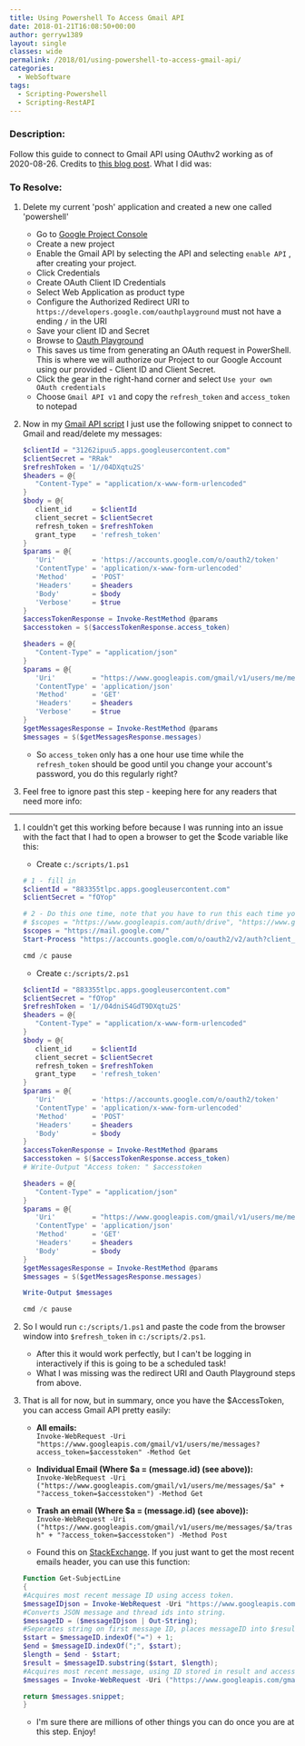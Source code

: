```yaml
---
title: Using Powershell To Access Gmail API
date: 2018-01-21T16:08:50+00:00
author: gerryw1389
layout: single
classes: wide
permalink: /2018/01/using-powershell-to-access-gmail-api/
categories:
  - WebSoftware
tags:
  - Scripting-Powershell
  - Scripting-RestAPI
---
```

<!--more-->

### Description:

Follow this guide to connect to Gmail API using OAuthv2 working as of 2020-08-26. Credits to [this blog post](https://monteledwards.com/2017/03/05/powershell-oauth-downloadinguploading-to-google-drive-via-drive-api/). What I did was:

### To Resolve:

1. Delete my current 'posh' application and created a new one called 'powershell'

   - Go to [Google Project Console](https://console.developers.google.com/iam-admin/projects?)
   - Create a new project
   - Enable the Gmail API by selecting the API and selecting `enable API` , after creating your project.
   - Click Credentials
   - Create OAuth Client ID Credentials
   - Select Web Application as product type
   - Configure the Authorized Redirect URI to `https://developers.google.com/oauthplayground` must not have a ending `/` in the URI
   - Save your client ID and Secret
   - Browse to [Oauth Playground](https://developers.google.com/oauthplayground)
   - This saves us time from generating an OAuth request in PowerShell. This is where we will authorize our Project to our Google Account using our provided  - Client ID and Client Secret. 
   - Click the gear in the right-hand corner and select `Use your own OAuth credentials`
   - Choose `Gmail API v1` and copy the `refresh_token` and `access_token` to notepad

2. Now in my [Gmail API script](https://github.com/gerryw1389/powershell/blob/master/gwMisc/Public/Send-CreditBalance.ps1) I just use the following snippet to connect to Gmail and read/delete my messages:

   ```powershell
   $clientId = "31262ipuu5.apps.googleusercontent.com"
   $clientSecret = "RRak"
   $refreshToken = '1//04DXqtu2S'
   $headers = @{ 
      "Content-Type" = "application/x-www-form-urlencoded" 
   } 
   $body = @{
      client_id     = $clientId
      client_secret = $clientSecret
      refresh_token = $refreshToken
      grant_type    = 'refresh_token'
   }
   $params = @{
      'Uri'         = 'https://accounts.google.com/o/oauth2/token'
      'ContentType' = 'application/x-www-form-urlencoded'
      'Method'      = 'POST'
      'Headers'     = $headers
      'Body'        = $body
      'Verbose'     = $true
   }
   $accessTokenResponse = Invoke-RestMethod @params
   $accesstoken = $($accessTokenResponse.access_token)
   
   $headers = @{ 
      "Content-Type" = "application/json" 
   }
   $params = @{
      'Uri'         = "https://www.googleapis.com/gmail/v1/users/me/messages?access_token=$accesstoken"
      'ContentType' = 'application/json'
      'Method'      = 'GET'
      'Headers'     = $headers
      'Verbose'     = $true
   }
   $getMessagesResponse = Invoke-RestMethod @params
   $messages = $($getMessagesResponse.messages)
   ```

   - So `access_token` only has a one hour use time while the `refresh_token` should be good until you change your account's password, you do this regularly right?

3. Feel free to ignore past this step - keeping here for any readers that need more info:

----

1. I couldn't get this working before because I was running into an issue with the fact that I had to open a browser to get the $code variable like this:

   - Create `c:/scripts/1.ps1`

   ```powershell
   # 1 - fill in
   $clientId = "883355tlpc.apps.googleusercontent.com"
   $clientSecret = "fOYop"

   # 2 - Do this one time, note that you have to run this each time you move past this step, will see about automating somehow
   # $scopes = "https://www.googleapis.com/auth/drive", "https://www.googleapis.com/auth/gmail.send"
   $scopes = "https://mail.google.com/"
   Start-Process "https://accounts.google.com/o/oauth2/v2/auth?client_id=$clientId&scope=$([string]::Join("%20", $scopes))&access_type=offline&response_type=code&redirect_uri=urn:ietf:wg:oauth:2.0:oob"  

   cmd /c pause
   ```

   - Create `c:/scripts/2.ps1`

   ```powershell
   $clientId = "883355tlpc.apps.googleusercontent.com"
   $clientSecret = "fOYop"
   $refreshToken = '1//04dniS4GdT9DXqtu2S'
   $headers = @{ 
      "Content-Type" = "application/x-www-form-urlencoded" 
   } 
   $body = @{
      client_id     = $clientId
      client_secret = $clientSecret
      refresh_token = $refreshToken
      grant_type    = 'refresh_token'
   }
   $params = @{
      'Uri'         = 'https://accounts.google.com/o/oauth2/token'
      'ContentType' = 'application/x-www-form-urlencoded'
      'Method'      = 'POST'
      'Headers'     = $headers
      'Body'        = $body
   }
   $accessTokenResponse = Invoke-RestMethod @params
   $accesstoken = $($accessTokenResponse.access_token)
   # Write-Output "Access token: " $accesstoken

   $headers = @{ 
      "Content-Type" = "application/json" 
   }
   $params = @{
      'Uri'         = "https://www.googleapis.com/gmail/v1/users/me/messages?access_token=$accesstoken"
      'ContentType' = 'application/json'
      'Method'      = 'GET'
      'Headers'     = $headers
      'Body'        = $body
   }
   $getMessagesResponse = Invoke-RestMethod @params
   $messages = $($getMessagesResponse.messages)

   Write-Output $messages

   cmd /c pause
   ```

2. So I would run `c:/scripts/1.ps1` and paste the code from the browser window into `$refresh_token` in `c:/scripts/2.ps1`. 

   - After this it would work perfectly, but I can't be logging in interactively if this is going to be a scheduled task!
   - What I was missing was the redirect URI and Oauth Playground steps from above.


3. That is all for now, but in summary, once you have the $AccessToken, you can access Gmail API pretty easily:

   - **All emails:**  
   `Invoke-WebRequest -Uri "https://www.googleapis.com/gmail/v1/users/me/messages?access_token=$accesstoken" -Method Get`

   - **Individual Email (Where $a = $($message.id) (see above)):**  
   `Invoke-WebRequest -Uri ("https://www.googleapis.com/gmail/v1/users/me/messages/$a" + "?access_token=$accesstoken") -Method Get`

   - **Trash an email (Where $a = $($message.id) (see above)):**  
   `Invoke-WebRequest -Uri ("https://www.googleapis.com/gmail/v1/users/me/messages/$a/trash" + "?access_token=$accesstoken") -Method Post`

   - Found this on [StackExchange](https://stackoverflow.com/questions/39728767/new-gmail-api-support-for-powershell). If you just want to get the most recent emails header, you can use this function:

   ```powershell
   Function Get-SubjectLine
   {
   #Acquires most recent message ID using access token.
   $messageIDjson = Invoke-WebRequest -Uri "https://www.googleapis.com/gmail/v1/users/me/messages?access_token=$accessToken" -Method Get | ConvertFrom-Json;
   #Converts JSON message and thread ids into string.
   $messageID = ($messageIDjson | Out-String);
   #Seperates string on first message ID, places messageID into $result.
   $start = $messageID.indexOf("=") + 1;
   $end = $messageID.indexOf(";", $start);
   $length = $end - $start;
   $result = $messageID.substring($start, $length);
   #Acquires most recent message, using ID stored in result and access token.
   $messages = Invoke-WebRequest -Uri ("https://www.googleapis.com/gmail/v1/users/me/messages/$result" + "?access_token=$accessToken") -Method Get | ConvertFrom-Json;

   return $messages.snippet;
   }
   ```

   - I'm sure there are millions of other things you can do once you are at this step. Enjoy!